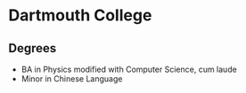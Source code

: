 # Dartmouth College

## Degrees

- BA in Physics modified with Computer Science, cum laude
- Minor in Chinese Language
